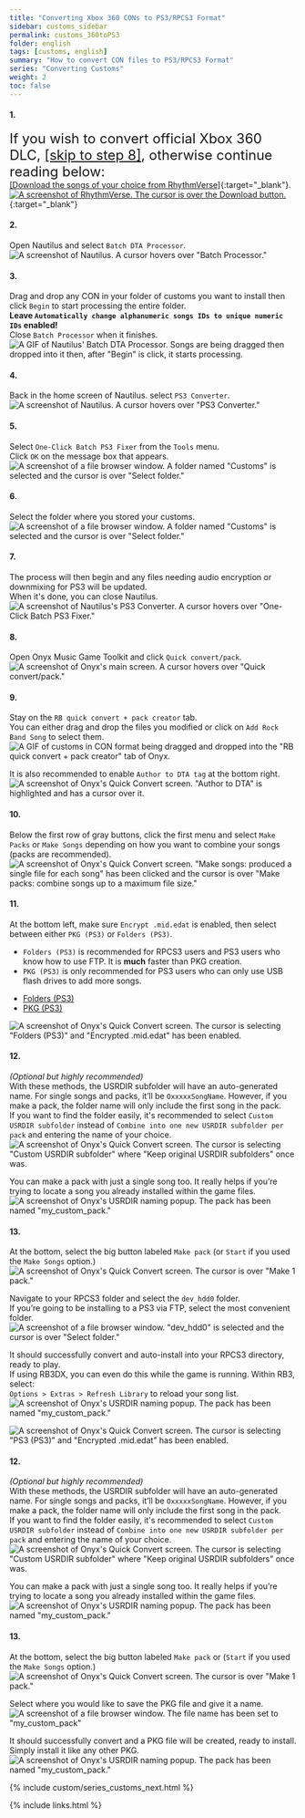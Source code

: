 ```yaml
---
title: "Converting Xbox 360 CONs to PS3/RPCS3 Format"
sidebar: customs_sidebar
permalink: customs_360toPS3
folder: english
tags: [customs, english]
summary: "How to convert CON files to PS3/RPCS3 Format"
series: "Converting Customs"
weight: 2
toc: false
---
```


#### 1.
<span style="font-size:x-large;">If you wish to convert official Xbox 360 DLC, [[skip to step 8]](customs_360toPS3#8), otherwise continue reading below:</span>
<br>
[[Download the songs of your choice from RhythmVerse]](https://rhythmverse.co/songfiles/game/rb3xbox){:target="_blank"}.  
[![A screenshot of RhythmVerse. The cursor is over the Download button.](https://rb3pc.milohax.org/images/xtra/customs/rhythmverse.png)](https://rhythmverse.co/songfiles/game/rb3xbox "RhythmVerse"){:target="_blank"}

#### 2.
Open Nautilus and select `Batch DTA Processor`.   
![A screenshot of Nautilus. A cursor hovers over "Batch Processor."](https://rb3pc.milohax.org/images/xtra/customs/nautilushomebatchproc.png "Nautilus")

#### 3.
Drag and drop any CON in your folder of customs you want to install then click `Begin` to start processing the entire folder.  
**Leave `Automatically change alphanumeric songs IDs to unique numeric IDs` enabled!**  
Close `Batch Processor` when it finishes.  
![A GIF of Nautilus' Batch DTA Processor. Songs are being dragged then dropped into it then, after "Begin" is click, it starts processing.](https://rb3pc.milohax.org/images/xtra/customs/nautilusbatchfix.gif "Batch DTA Processor")

#### 4.
Back in the home screen of Nautilus. select `PS3 Converter`.  
![A screenshot of Nautilus. A cursor hovers over "PS3 Converter."](https://rb3pc.milohax.org/images/xtra/customs/nautilushomeps3.png "Nautilus")

#### 5.
Select `One-Click Batch PS3 Fixer` from the `Tools` menu.  
Click `OK` on the message box that appears.  
![A screenshot of a file browser window. A folder named "Customs" is selected and the cursor is over "Select folder."](https://rb3pc.milohax.org/images/xtra/customs/nautilusps3oneclick.png "Select the folder where your CON files are")

#### 6.
Select the folder where you stored your customs.  
![A screenshot of a file browser window. A folder named "Customs" is selected and the cursor is over "Select folder."](https://rb3pc.milohax.org/images/xtra/customs/selectconfolder.png "Select the folder where your CON files are")

#### 7.
The process will then begin and any files needing audio encryption or downmixing for PS3 will be updated.  
When it's done, you can close Nautilus.  
![A screenshot of Nautilus's PS3 Converter. A cursor hovers over "One-Click Batch PS3 Fixer."](https://rb3pc.milohax.org/images/xtra/customs/nautilusps3fixerdone.png "PS3 Converter")

#### 8.
Open Onyx Music Game Toolkit and click `Quick convert/pack`.  
![A screenshot of Onyx's main screen. A cursor hovers over "Quick convert/pack."](https://rb3pc.milohax.org/images/xtra/customs/onyxhomequick.png "Onyx Console")

#### 9.
Stay on the `RB quick convert + pack creator` tab.  
You can either drag and drop the files you modified or click on `Add Rock Band Song` to select them.  
![A GIF of customs in CON format being dragged and dropped into the "RB quick convert + pack creator" tab of Onyx.](https://rb3pc.milohax.org/images/xtra/customs/onyxdraganddrop.gif "Quick Convert")

It is also recommended to enable `Author to DTA tag` at the bottom right.  
![A screenshot of Onyx's Quick Convert screen. "Author to DTA" is highlighted and has a cursor over it.](https://rb3pc.milohax.org/images/xtra/customs/onyxauthor.png "Quick Convert")

#### 10.
Below the first row of gray buttons, click the first menu and select `Make Packs` or `Make Songs` depending on how you want to combine your songs (packs are recommended).  
![A screenshot of Onyx's Quick Convert screen. "Make songs: produced a single file for each song" has been clicked and the cursor is over "Make packs: combine songs up to a maximum file size."](https://rb3pc.milohax.org/images/xtra/customs/onyxmakepacks.png "Quick Convert")

#### 11.
At the bottom left, make sure `Encrypt .mid.edat` is enabled, then select between either `PKG (PS3)` or `Folders (PS3)`.  
* `Folders (PS3)` is recommended for RPCS3 users and PS3 users who know how to use FTP. It is **much** faster than PKG creation.
* `PKG (PS3)` is only recommended for PS3 users who can only use USB flash drives to add more songs.

<ul id="profileTabs" class="nav nav-tabs">
    <li class="active"><a href="#folders" data-toggle="tab">Folders (PS3)</a></li>
    <li><a href="#pkg" data-toggle="tab">PKG (PS3)</a></li>
</ul>
  <div class="tab-content">
<div role="tabpanel" class="tab-pane active" id="folders">
<img src="https://rb3pc.milohax.org/images/xtra/customs/onyxoutfolder.png" alt="A screenshot of Onyx's Quick Convert screen. The cursor is selecting &quot;Folders (PS3)&quot; and &quot;Encrypted .mid.edat&quot; has been enabled." title="Quick Convert">
<h4>12.</h4>
<p><em>(Optional but highly recommended)</em><br>
With these methods, the USRDIR subfolder will have an auto-generated name. For single songs and packs, it’ll be <code>OxxxxxSongName</code>. However, if you make a pack, the folder name will only include the first song in the pack.<br>
If you want to find the folder easily, it's recommended to select <code>Custom USRDIR subfolder</code> instead of <code>Combine into one new USRDIR subfolder per pack</code> and entering the name of your choice.<br>
<img src="https://rb3pc.milohax.org/images/xtra/customs/onyxfoldernamerpcs3.png" alt="A screenshot of Onyx's Quick Convert screen. The cursor is selecting &quot;Custom USRDIR subfolder&quot; where &quot;Keep original USRDIR subfolders&quot; once was." title="Quick Convert"></p>
<p>You can make a pack with just a single song too. It really helps if you’re trying to locate a song you already installed within the game files.<br>
<img src="https://rb3pc.milohax.org/images/xtra/customs/onyxnamepack.png" alt="A screenshot of Onyx's USRDIR naming popup. The pack has been named &quot;my_custom_pack.&quot;" title="Quick Convert"></p>
<h4>13.</h4>
<p>At the bottom, select the big button labeled <code>Make pack</code> (or <code>Start</code> if you used the <code>Make Songs</code> option.)<br>
<img src="https://rb3pc.milohax.org/images/xtra/customs/onyxmakepackrpcs3.png" alt="A screenshot of Onyx's Quick Convert screen. The cursor is over &quot;Make 1 pack.&quot;" title="Quick Convert"></p>
<p>Navigate to your RPCS3 folder and select the <code>dev_hdd0</code> folder.<br>
If you’re going to be installing to a PS3 via FTP, select the most convenient folder.<br>
<img src="https://rb3pc.milohax.org/images/xtra/customs/savefolder.png" alt="A screenshot of a file browser window. &quot;dev_hdd0&quot; is selected and the cursor is over &quot;Select folder.&quot;" title="Select Folder"></p>
<p>It should successfully convert and auto-install into your RPCS3 directory, ready to play.<br>
If using RB3DX, you can even do this while the game is running. Within RB3, select:<br>
<code>Options &gt; Extras &gt; Refresh Library</code> to reload your song list.<br>
<img src="https://rb3pc.milohax.org/images/xtra/customs/onyxcreatedrpcs3.png" alt="A screenshot of Onyx's USRDIR naming popup. The pack has been named &quot;my_custom_pack.&quot;" title="Quick Convert"></p>

</div>
<div role="tabpanel" class="tab-pane" id="pkg">
<img src="https://rb3pc.milohax.org/images/xtra/customs/onyxoutpkg.png" alt="A screenshot of Onyx's Quick Convert screen. The cursor is selecting &quot;PS3 (PS3)&quot; and &quot;Encrypted .mid.edat&quot; has been enabled." title="Quick Convert">
<h4>12.</h4>
<p><em>(Optional but highly recommended)</em><br>
With these methods, the USRDIR subfolder will have an auto-generated name. For single songs and packs, it’ll be <code>OxxxxxSongName</code>. However, if you make a pack, the folder name will only include the first song in the pack.<br>
If you want to find the folder easily, it's recommended to select <code>Custom USRDIR subfolder</code> instead of <code>Combine into one new USRDIR subfolder per pack</code> and entering the name of your choice.<br>
<img src="https://rb3pc.milohax.org/images/xtra/customs/onyxfoldernamepkg.png" alt="A screenshot of Onyx's Quick Convert screen. The cursor is selecting &quot;Custom USRDIR subfolder&quot; where &quot;Keep original USRDIR subfolders&quot; once was." title="Quick Convert"></p>
<p>You can make a pack with just a single song too. It really helps if you’re trying to locate a song you already installed within the game files.<br>
<img src="https://rb3pc.milohax.org/images/xtra/customs/onyxnamepack.png" alt="A screenshot of Onyx's USRDIR naming popup. The pack has been named &quot;my_custom_pack.&quot;" title="Quick Convert"></p>
<h4>13.</h4>
<p>At the bottom, select the big button labeled <code>Make pack</code> or (<code>Start</code> if you used the <code>Make Songs</code> option.)<br>
<img src="https://rb3pc.milohax.org/images/xtra/customs/onyxmakepackpkg.png" alt="A screenshot of Onyx's Quick Convert screen. The cursor is over &quot;Make 1 pack.&quot;" title="Quick Convert"></p>
<p>Select where you would like to save the PKG file and give it a name.<br>
<img src="https://rb3pc.milohax.org/images/xtra/customs/savepkg.png" alt="A screenshot of a file browser window. The file name has been set to &quot;my_custom_pack&quot;" title="Select Folder"></p>
<p>It should successfully convert and a PKG file will be created, ready to install.<br>
Simply install it like any other PKG.<br>
<img src="https://rb3pc.milohax.org/images/xtra/customs/onyxcreatedpkg.png" alt="A screenshot of Onyx's USRDIR naming popup. The pack has been named &quot;my_custom_pack.&quot;" title="Quick Convert"></p>

</div>
</div>

{% include custom/series_customs_next.html %}

{% include links.html %}